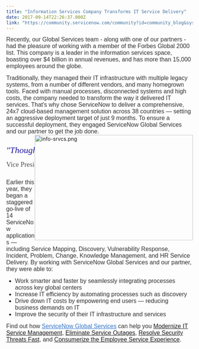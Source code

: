```yaml
---
title: "Information Services Company Transforms IT Service Delivery"
date: 2017-09-14T22:26:37.000Z
link: "https://community.servicenow.com/community?id=community_blog&sys_id=3a3deae5dbd0dbc01dcaf3231f961995"
---
```

<p><span style="color: #303030; font-family: arial, helvetica, sans-serif;"><span style="font-size: 12pt;">Recently, our Global Services team - along with one of our partners - had the </span><span style="font-size: 16px;">pleasure</span><span style="font-size: 12pt;"> of working with <span style="color: #303030; font-family: arial, helvetica, sans-serif; font-size: 16px;">a member of the Forbes Global 2000 list. This company is a leader in the information services space, boasting over $4 billion in annual revenues, and has more than 15,000 employees around the globe. </span></span></span></p><p></p><p><span style="color: #303030; font-size: 16px; font-family: arial, helvetica, sans-serif;">Traditionally, they managed their IT infrastructure with multiple legacy systems, from a number of different vendors, and many homegrown tools. Faced with manual processes, disconnected systems and high costs, the company needed to transform the way it delivered IT services. That's why chose ServiceNow to deliver a comprehensive, 24x7 cloud-based management solution across 38 countries — setting an aggressive deployment target of just 9 months. To ensure a successful deployment, they engaged ServiceNow Global Services and our partner to get the job done.</span><img   alt="info-srvcs.png" class="image-1 jive-image" height="284" src="2bb49c8edb145304b322f4621f9619c6.iix" style="width: 427px; height: 283.748px; float: right;" width="427"/></p><pre __jive_macro_name="quote" class="jive_macro_quote jive_text_macro" data-renderedposition="183_8_1192_224" modifiedtitle="true"><p></p><p style="margin-top: 10pt; text-indent: 0in; text-align: center;"><span style="color: #21199d; font-size: 18pt; font-family: Calibri;"><em>"Though the deployment of secure and effective technology, we have improved business performance and therefore enabled a superior customer experience."</em></span></p><p style="margin-top: 10pt; text-indent: 0in; text-align: center;"><span style="font-family: Calibri; color: #505050; font-size: 14pt;">Vice President of Global Service Excellence</span></p><p></p></pre><p><span style="color: #303030; font-size: 12pt; font-family: arial, helvetica, sans-serif;">Earlier this year, they began a staggered go-live of 14 ServiceNow applications — including Service Mapping, Discovery, Vulnerability Response, Incident, Problem, Change, Knowledge Management, and HR Service Delivery. By working with ServiceNow Global Services and our partner, they were able to:</span></p><ul><li><span style="color: #303030; font-size: 12pt; font-family: arial, helvetica, sans-serif;">Work smarter and faster by seamlessly integrating processes across key global centers </span></li><li><span style="color: #303030; font-size: 12pt; font-family: arial, helvetica, sans-serif;">Increase IT efficiency by automating processes such as discovery </span></li><li><span style="color: #303030; font-size: 12pt; font-family: arial, helvetica, sans-serif;">Drive down IT costs by empowering end users — reducing business demands on IT </span></li><li><span style="color: #303030; font-size: 12pt; font-family: arial, helvetica, sans-serif;">Improve the security of their IT infrastructure and services</span></li></ul><p></p><p><span style="color: #303030; font-family: arial, helvetica, sans-serif; font-size: 16px;">Find out how </span><a title="" _jive_internal="true" href="https://www.servicenow.com/services/overview.html" rel="nofollow" style="font-size: 16px; font-family: arial, helvetica, sans-serif; color: #3778c7;" target="_blank">ServiceNow Global Services</a><span style="color: #303030; font-family: arial, helvetica, sans-serif; font-size: 16px;"> can help you <a title="ww.servicenow.com/solutions/improve-it-service-delivery.html" href="https://www.servicenow.com/solutions/improve-it-service-delivery.html">Modernize IT Service Management</a>, <a title="ww.servicenow.com/solutions/prevent-service-outages.html" href="https://www.servicenow.com/solutions/prevent-service-outages.html">Eliminate Service Outages</a>, <a title="ww.servicenow.com/solutions/security-incidents.html" href="https://www.servicenow.com/solutions/security-incidents.html">Resolve Security Threats Fast</a>, and <a title="ww.servicenow.com/solutions/hr-service-management.html" href="https://www.servicenow.com/solutions/hr-service-management.html">Consumerize the Employee Service Experience</a>.</span></p>
